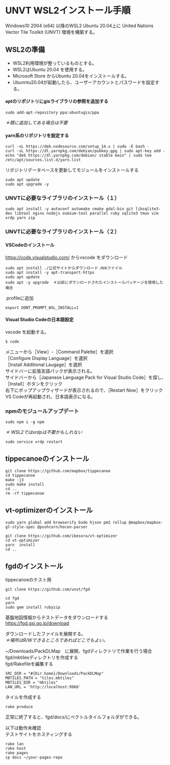 # UNVT WSL2インストール手順
Windows10 2004 (x64) 以降のWSL2 Ubuntu 20.04上に United Nations Vector Tile Toolkit (UNVT) 環境を構築する。


WSL2の準備
---
* WSL2利用環境が整っているものとする。
* WSL2はUbuntu 20.04 を使用する。
* Microsoft Store からUbuntu 20.04をインストールする。
* Ubunntu20.04が起動したら、ユーザーアカウントとパスワードを設定する。

#### aptのリポジトリにgisライブラリの参照を追加する

```
sudo add-apt-repository ppa:ubuntugis/ppa
```
_＊既に追加してある場合は不要_

#### yarn系のリポジトリを設定する

```
curl -sL https://deb.nodesource.com/setup_14.x | sudo -E bash -
curl -sL https://dl.yarnpkg.com/debian/pubkey.gpg | sudo apt-key add -    
echo "deb https://dl.yarnpkg.com/debian/ stable main" | sudo tee /etc/apt/sources.list.d/yarn.list
```

リポジトリデータベースを更新してモジュールをインストールする

```
sudo apt update
sudo apt upgrade -y
```

### UNVTに必要なライブラリのインストール（１）

```
sudo apt install -y autoconf automake cmake gdal-bin git libsqlite3-dev libtool nginx nodejs osmium-tool parallel ruby sqlite3 tmux vim xrdp yarn zip 
```

### UNVTに必要なライブラリのインストール（２）

#### VSCodeのインストール
https://code.visualstudio.com/ からvscode をダウンロード

```
sudo apt install ./公式サイトからダウンロード.debファイル
sudo apt install -y apt-transport-https
sudo apt update
sudo apt -y upgrade  ＊以前にダウンロードされたインストールパッケージを使用した場合
```

.profileに追加

```
export DONT_PROMPT_WSL_INSTALL=1
```

#### Visual Studio Codeの日本語設定

vscode を起動する。
```
$ code 
```

メニューから［View］-［Command Palette］を選択  
［Configure Display Language］を選択  
［Install Additional Laugage］を選択  
サイドバーに拡張言語パックが表示される。  
サイドバーから［Japanese Language Pack for Visual Studio Code］を探し、［Install］ボタンをクリック  
右下にポップアップウィザードが表示されるので、［Restart Now］をクリック  
VS Codeが再起動され、日本語表示になる。


### npmのモジュールアップデート

```
sudo npm i -g npm
```

_＊ WSL2ではxrdpは不要かもしれない_

```
sudo service xrdp restart
```

tippecanoeのインストール
---
```
git clone https://github.com/mapbox/tippecanoe
cd tippecanoe
make -j3
sudo make install
cd ..
rm -rf tippecanoe
```

vt-optimizerのインストール
---

```
sudo yarn global add browserify budo hjson pm2 rollup @mapbox/mapbox-gl-style-spec @pushcorn/hocon-parser

git clone https://github.com/ibesora/vt-optimizer
cd vt-optimizer
yarn  install
cd ..
```

fgdのインストール
---
tippecanoeのテスト用

```
git clone https://github.com/unvt/fgd

cd fgd
yarn
sudo gem install rubyzip
```

基盤地図情報からテストデータをダウンロードする  
https://fgd.gsi.go.jp/download

ダウンロードしたファイルを展開する。  
_＊場所はR/Wできるところであればどこでもよい。_

~/Downloads/PackDLMap　に展開、fgdディレクトリで作業を行う場合  
fgd/mbtilesディレクトリを作成する  
fgd/Rakefileを編集する  

```:Rakefile
SRC_DIR = "#{Dir.home}/Downloads/PackDLMap"
MBTILES_PATH = "tiles.mbtiles"
MBTILES_DIR = "mbtiles"
LAN_URL = 'http://localhost:9966'
```

タイルを作成する

```
rake produce
```

正常に終了すると、fgd/docs/にベクトルタイルフォルダができる。  

以下は動作未確認  
テストサイトをホスティングする  
```
rake lan
rake host
rake pages
cp docs ~/your-pages-repo
```
